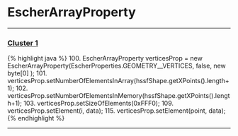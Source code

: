 # EscherArrayProperty

***

### [Cluster 1](./1)
{% highlight java %}
100. EscherArrayProperty verticesProp = new EscherArrayProperty(EscherProperties.GEOMETRY__VERTICES, false, new byte[0] );
101. verticesProp.setNumberOfElementsInArray(hssfShape.getXPoints().length+1);
102. verticesProp.setNumberOfElementsInMemory(hssfShape.getXPoints().length+1);
103. verticesProp.setSizeOfElements(0xFFF0);
109.     verticesProp.setElement(i, data);
115. verticesProp.setElement(point, data);
{% endhighlight %}

***

